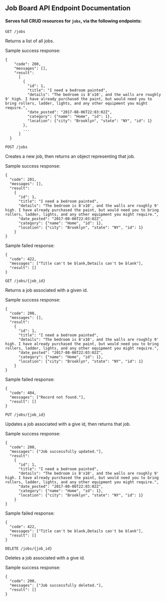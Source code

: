 ## Job Board API Endpoint Documentation

#### Serves full CRUD resources for `jobs`, via the following endpoints:

`GET /jobs`

Returns a list of all jobs.

Sample success response:

```
{
    "code": 200,
    "messages": [],
    "result":
      [
        {
          "id": 1,
          "title": "I need a bedroom painted",
          "details": "The bedroom is 8'x10', and the walls are roughly 9' high. I have already purchased the paint, but would need you to bring rollers, ladder, lights, and any other equipment you might require.",
          "date_posted": "2017-08-06T22:03:02Z",
          "category": {"name": "Home", "id": 1},
          "location": {"city": "Brooklyn", "state": "NY", "id": 1}
        },
        ...
      ]
  }
  ```

`POST /jobs`

Creates a new job, then returns an object representing that job.

Sample success response:

```
{
  "code": 201,
  "messages": [],
  "result":
    {
      "id": 1,
      "title": "I need a bedroom painted",
      "details": "The bedroom is 8'x10', and the walls are roughly 9' high. I have already purchased the paint, but would need you to bring rollers, ladder, lights, and any other equipment you might require.",
      "date_posted": "2017-08-06T22:03:02Z",
      "category": {"name": "Home", "id": 1},
      "location": {"city": "Brooklyn", "state": "NY", "id": 1}
    }
}
```

Sample failed response:

```
{
  "code": 422,
  "messages": ["Title can't be blank,Details can't be blank"],
  "result": []
}
```

`GET /jobs/{job_id}`

Returns a job associated with a given id.

Sample success response:

```
{
  "code": 200,
  "messages": [],
  "result":
    {
      "id": 1,
      "title": "I need a bedroom painted",
      "details": "The bedroom is 8'x10', and the walls are roughly 9' high. I have already purchased the paint, but would need you to bring rollers, ladder, lights, and any other equipment you might require.",
      "date_posted": "2017-08-06T22:03:02Z",
      "category": {"name": "Home", "id": 1},
      "location": {"city": "Brooklyn", "state": "NY", "id": 1}
    }
}
```

Sample failed response:

```
{
  "code": 404,
  "messages": ["Record not found."],
  "result": []
}
```

`PUT /jobs/{job_id}`

Updates a job associated with a give id, then returns that job.

Sample success response:

```
{
  "code": 200,
  "messages": ["Job successfully updated."],
  "result":
    {
      "id": 1,
      "title": "I need a bedroom painted",
      "details": "The bedroom is 8'x10', and the walls are roughly 9' high. I have already purchased the paint, but would need you to bring rollers, ladder, lights, and any other equipment you might require.",
      "date_posted": "2017-08-06T22:03:02Z",
      "category": {"name": "Home", "id": 1},
      "location": {"city": "Brooklyn", "state": "NY", "id": 1}
    }
}
```

Sample failed response:

```
{
  "code": 422,
  "messages": ["Title can't be blank,Details can't be blank"],
  "result": []
}
```

`DELETE /jobs/{job_id}`

Deletes a job associated with a give id.

Sample success response:

```
{
  "code": 200,
  "messages": ["Job successfully deleted."],
  "result": []
}
```
